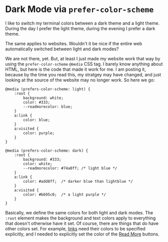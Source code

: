 # Dark Mode via `prefer-color-scheme`

I like to switch my terminal colors between a dark theme and a light theme.
During the day I prefer the light theme, during the evening I prefer a dark
theme.

The same applies to websites. Wouldn't it be nice if the entire web
automatically switched between light and dark modes?

We are not there, yet. But, at least I just made my website work that way by
using the `prefer-color-scheme` `@media` CSS tag. I barely know anything about
HTML, but here is the code that made it work for me. I am posting it, because
by the time you read this, my stratgey may have changed, and just looking at
the source of the website may no longer work. So here we go:


    @media (prefers-color-scheme: light) {
        :root {
            background: white;
            color: #333;
            --readmorecolor: blue;
        }
        a:link {
            color: blue;
        }
        a:visited {
            color: purple;
        }
    }

    @media (prefers-color-scheme: dark) {
        :root {
            background: #333;
            color: white;
            --readmorecolor: #74a0ff; /* light blue */
        }
        a:link {
            color: #add8ff;  /* darker blue than lightblue */
        }
        a:visited {
            color: #b695c0;  /* a light purple */
        }
    }

Basically, we define the same colors for both light and dark modes. The `:root`
element makes the background and text colors apply to everything that doesn't
otherwise have it set. Of course, there are things that do have other colors
set. For example, [links](https://www.w3schools.com/html/html_links_colors.asp)
need their colors to be specified explicitly, and I needed to explicitly set
the color of the [Read More](blog-20200809-read-more-see-all.html) buttons.
